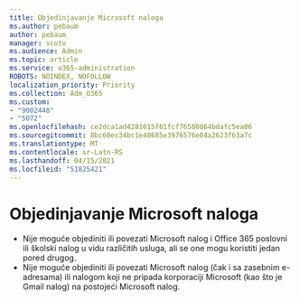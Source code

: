 ```yaml
---
title: Objedinjavanje Microsoft naloga
ms.author: pebaum
author: pebaum
manager: scotv
ms.audience: Admin
ms.topic: article
ms.service: o365-administration
ROBOTS: NOINDEX, NOFOLLOW
localization_priority: Priority
ms.collection: Adm_O365
ms.custom:
- "9002448"
- "5072"
ms.openlocfilehash: ce2dca1ad4281615f61fcf76580864bdafc5ea06
ms.sourcegitcommit: 8bc60ec34bc1e40685e3976576e04a2623f63a7c
ms.translationtype: MT
ms.contentlocale: sr-Latn-RS
ms.lasthandoff: 04/15/2021
ms.locfileid: "51825421"
---
```

# <a name="merge-microsoft-accounts"></a>Objedinjavanje Microsoft naloga

- Nije moguće objediniti ili povezati Microsoft nalog i Office 365 poslovni ili školski nalog u vidu različitih usluga, ali se one mogu koristiti jedan pored drugog.
- Nije moguće objediniti ili povezati Microsoft nalog (čak i sa zasebnim e-adresama) ili nalogom koji ne pripada korporaciji Microsoft (kao što je Gmail nalog) na postojeći Microsoft nalog.
